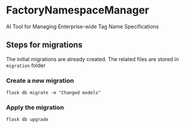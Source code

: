 # FactoryNamespaceManager
AI Tool for Managing Enterprise-wide Tag Name Specifications


## Steps for migrations
The initial migrations are already created. The related files are stored in `migration` folder

### Create a new migration
```
flask db migrate -m "Changed models"
```

### Apply the migration
```
flask db upgrade
```